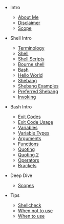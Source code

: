 - Intro

  - [About Me](/slides/intro/aboutme.md)
  - [Disclaimer](/slides/intro/disclaimer.md)
  - [Scope](/slides/intro/scope.md)

- Shell Intro
  - [Terminology](/slides/shell/terminology.md)
  - [Shell](/slides/shell/shell.md)
  - [Shell Scripts](/slides/shell/shell_scripts.md)
  - [Bourne shell](/slides/shell/sh.md)
  - [Bash](/slides/shell/bash.md)
  - [Hello World](/slides/shell/hello_world.md)
  - [Shebang](/slides/shell/shebang.md)
  - [Shebang Examples](/slides/shell/shebang_examples.md)
  - [Preferred Shebang](/slides/shell/shebang_preferred.md)
  - [Invoking](/slides/shell/invoking.md)

- Bash Intro
  - [Exit Codes](/slides/bash_intro/exit_codes.md)
  - [Exit Code Usage](/slides/bash_intro/exit_code_usage.md)
  - [Variables](/slides/bash_intro/variables.md)
  - [Variable Types](/slides/bash_intro/variable_types.md)
  - [Arguments](/slides/bash_intro/arguments.md)
  - [Functions](/slides/bash_intro/functions.md)
  - [Quoting](/slides/bash_intro/quoting.md)
  - [Quoting 2](/slides/bash_intro/quoting_in_func.md)
  - [Operators](/slides/bash_intro/operators.md)
  - [Brackets](/slides/bash_intro/brackets.md)

- Deep Dive
  - [Scopes](/slides/deep_dive/scopes.md)

- Tips
  - [Shellcheck](/slides/tips/shellcheck.md)
  - [When not to use](/slides/tips/when_not_to_use.md)
  - [When to use](/slides/tips/when_to_use.md)